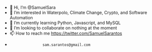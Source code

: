 - 👋 Hi, I’m @SamuelSara
- 👀 I’m interested in Waterpolo, Climate Change, Crypto, and Software Automation
- 🌱 I’m currently learning Python, Javascript, and MySQL
- 💞️ I’m looking to collaborate on nothing at the moment
- 📫 How to reach me https://twitter.com/SamuelSarantos
-                    sam.sarantos@gmail.com

<!---
SamuelSara/SamuelSara is a ✨ special ✨ repository because its `README.md` (this file) appears on your GitHub profile.
You can click the Preview link to take a look at your changes.
--->
